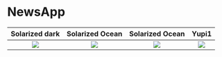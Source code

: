 # NewsApp


Solarized dark             |  Solarized Ocean          |   Solarized Ocean         |      Yupi1                |
:-------------------------:|:-------------------------:|:-------------------------:|:-------------------------:|
![](https://cloud.githubusercontent.com/assets/23319417/23674684/58171698-033c-11e7-8277-052b851e45b4.png)  |  ![](https://cloud.githubusercontent.com/assets/23319417/23674683/5806769e-033c-11e7-8e42-6d694bd5d015.png) |  ![](https://cloud.githubusercontent.com/assets/23319417/23674685/58177aac-033c-11e7-97fe-2e27510f1205.png) | ![](https://cloud.githubusercontent.com/assets/23319417/23674682/5800974c-033c-11e7-8a3a-b6e7c30852a6.png) |

